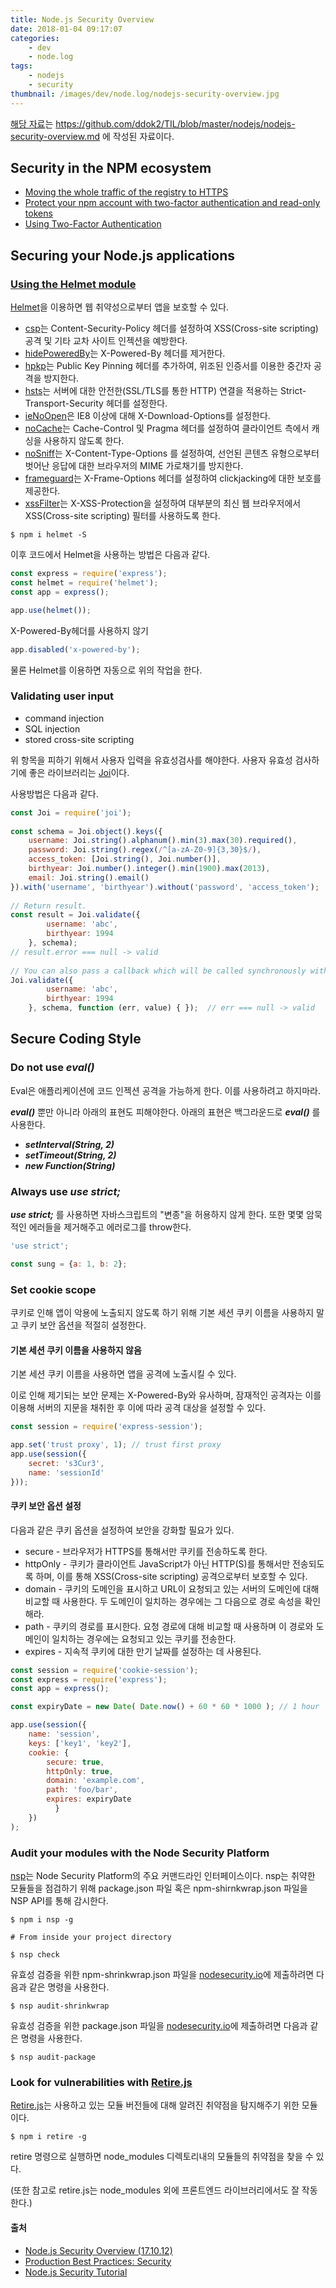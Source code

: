 ```yaml
---
title: Node.js Security Overview
date: 2018-01-04 09:17:07
categories:
    - dev
    - node.log
tags:
    - nodejs
    - security
thumbnail: /images/dev/node.log/nodejs-security-overview.jpg
---
```


[해당 자료](https://github.com/ddok2/TIL/blob/master/nodejs/nodejs-security-overview.md)는 https://github.com/ddok2/TIL/blob/master/nodejs/nodejs-security-overview.md
에 작성된 자료이다.

## Security in the NPM ecosystem
- [Moving the whole traffic of the registry to HTTPS](http://blog.npmjs.org/post/142077474335/npm-registry-is-now-fully-https)
- [Protect your npm account with two-factor authentication and read-only tokens](http://blog.npmjs.org/post/166039777883/protect-your-npm-account-with-two-factor)
- [Using Two-Factor Authentication](https://docs.npmjs.com/getting-started/using-two-factor-authentication)

## Securing your Node.js applications
### [Using the Helmet module](https://www.npmjs.com/package/helmet)
[Helmet](https://www.npmjs.com/package/helmet)을 이용하면 웹 취약성으로부터 앱을 보호할 수 있다.
- [csp](https://github.com/helmetjs/csp)는 Content-Security-Policy 헤더를 설정하여 XSS(Cross-site scripting) 공격 및 기타 교차 사이트 인젝션을 예방한다.
- [hidePoweredBy](https://github.com/helmetjs/hide-powered-by)는 X-Powered-By 헤더를 제거한다.
- [hpkp](https://github.com/helmetjs/hpkp)는 Public Key Pinning 헤더를 추가하여, 위조된 인증서를 이용한 중간자 공격을 방지한다.
- [hsts](https://github.com/helmetjs/hsts)는 서버에 대한 안전한(SSL/TLS를 통한 HTTP) 연결을 적용하는 Strict-Transport-Security 헤더를 설정한다.
- [ieNoOpen](https://github.com/helmetjs/ienoopen)은 IE8 이상에 대해 X-Download-Options를 설정한다.
- [noCache](noCache)는 Cache-Control 및 Pragma 헤더를 설정하여 클라이언트 측에서 캐싱을 사용하지 않도록 한다.
- [noSniff](https://github.com/helmetjs/dont-sniff-mimetype)는 X-Content-Type-Options 를 설정하여, 선언된 콘텐츠 유형으로부터 벗어난 응답에 대한 브라우저의 MIME 가로채기를 방지한다.
- [frameguard](https://github.com/helmetjs/frameguard)는 X-Frame-Options 헤더를 설정하여 clickjacking에 대한 보호를 제공한다.
- [xssFilter](https://github.com/helmetjs/x-xss-protection)는 X-XSS-Protection을 설정하여 대부분의 최신 웹 브라우저에서 XSS(Cross-site scripting) 필터를 사용하도록 한다.

```
$ npm i helmet -S
```
이후 코드에서 Helmet을 사용하는 방법은 다음과 같다.
```javascript
const express = require('express');
const helmet = require('helmet');
const app = express();

app.use(helmet());
```
X-Powered-By헤더를 사용하지 않기
```javascript
app.disabled('x-powered-by');
```
물론 Helmet를 이용하면 자동으로 위의 작업을 한다.

### Validating user input
- command injection
- SQL injection
- stored cross-site scripting

위 항목을 피하기 위해서 사용자 입력을 유효성검사를 해야한다.
사용자 유효성 검사하기에 좋은 라이브러리는 [Joi](https://www.npmjs.com/package/joi)이다.

사용방법은 다음과 같다.
```javascript
const Joi = require('joi');
 
const schema = Joi.object().keys({
    username: Joi.string().alphanum().min(3).max(30).required(),
    password: Joi.string().regex(/^[a-zA-Z0-9]{3,30}$/),
    access_token: [Joi.string(), Joi.number()],
    birthyear: Joi.number().integer().min(1900).max(2013),
    email: Joi.string().email()
}).with('username', 'birthyear').without('password', 'access_token');
 
// Return result.
const result = Joi.validate({ 
        username: 'abc', 
        birthyear: 1994 
    }, schema);
// result.error === null -> valid
 
// You can also pass a callback which will be called synchronously with the validation result.
Joi.validate({ 
        username: 'abc', 
        birthyear: 1994 
    }, schema, function (err, value) { });  // err === null -> valid
```

## Secure Coding Style
### Do not use ***eval()***

Eval은 애플리케이션에 코드 인젝션 공격을 가능하게 한다. 이를 사용하려고 하지마라.

***eval()*** 뿐만 아니라 아래의 표현도 피해야한다. 아래의 표현은 백그라운드로 ***eval()*** 를 사용한다.

- ***setInterval(String, 2)***
- ***setTimeout(String, 2)***
- ***new Function(String)***

### Always use ***use strict;***
***use strict;*** 를 사용하면 자바스크립트의 "변종"을 허용하지 않게 한다. 또한 몇몇 암묵적인 에러들을 제거해주고 에러로그를 throw한다.
```javascript
'use strict';

const sung = {a: 1, b: 2};
```

### Set cookie scope
쿠키로 인해 앱이 악용에 노출되지 않도록 하기 위해 기본 세션 쿠키 이름을 사용하지 말고 쿠키 보안 옵션을 적절히 설정한다.

#### 기본 세션 쿠키 이름을 사용하지 않음
기본 세션 쿠키 이름을 사용하면 앱을 공격에 노출시킬 수 있다. 

이로 인해 제기되는 보안 문제는 X-Powered-By와 유사하며, 잠재적인 공격자는 이를 이용해 서버의 지문을 채취한 후 이에 따라 공격 대상을 설정할 수 있다.

```javascript
const session = require('express-session');

app.set('trust proxy', 1); // trust first proxy
app.use(session({
    secret: 's3Cur3',
    name: 'sessionId'
}));

```

#### 쿠키 보안 옵션 설정
다음과 같은 쿠키 옵션을 설정하여 보안을 강화할 필요가 있다.

- secure - 브라우저가 HTTPS를 통해서만 쿠키를 전송하도록 한다.
- httpOnly - 쿠키가 클라이언트 JavaScript가 아닌 HTTP(S)를 통해서만 전송되도록 하며, 이를 통해 XSS(Cross-site scripting) 공격으로부터 보호할 수 있다.
- domain - 쿠키의 도메인을 표시하고 URL이 요청되고 있는 서버의 도메인에 대해 비교할 때 사용한다. 두 도메인이 일치하는 경우에는 그 다음으로 경로 속성을 확인해라.
- path - 쿠키의 경로를 표시한다. 요청 경로에 대해 비교할 때 사용하며 이 경로와 도메인이 일치하는 경우에는 요청되고 있는 쿠키를 전송한다.
- expires - 지속적 쿠키에 대한 만기 날짜를 설정하는 데 사용된다.

```javascript
const session = require('cookie-session');
const express = require('express');
const app = express();

const expiryDate = new Date( Date.now() + 60 * 60 * 1000 ); // 1 hour

app.use(session({
    name: 'session',
    keys: ['key1', 'key2'],
    cookie: { 
        secure: true,
        httpOnly: true,
        domain: 'example.com',
        path: 'foo/bar',
        expires: expiryDate
          }
    })
);

```

### Audit your modules with the Node Security Platform 
[nsp](https://www.npmjs.com/package/nsp)는 Node Security Platform의 주요 커맨드라인 인터페이스이다. 
nsp는 취약한 모듈들을 점검하기 위해 package.json 파일 혹은 npm-shirnkwrap.json 파일을 NSP API를 통해 감시한다.

```
$ npm i nsp -g

# From inside your project directory

$ nsp check
```
유효성 검증을 위한 npm-shrinkwrap.json 파일을 [nodesecurity.io](https://nodesecurity.io/)에 제출하려면 다음과 같은 명령을 사용한다.
```
$ nsp audit-shrinkwrap
```
유효성 검증을 위한 package.json 파일을 [nodesecurity.io](https://nodesecurity.io/)에 제출하려면 다음과 같은 명령을 사용한다.
```
$ nsp audit-package
```

### Look for vulnerabilities with [Retire.js](https://github.com/RetireJS/retire.js)
[Retire.js](https://github.com/RetireJS/retire.js)는 사용하고 있는 모듈 버전들에 대해 알려진 취약점을 탐지해주기 위한 모듈이다.

```
$ npm i retire -g
```
retire 명령으로 실행하면 node_modules 디렉토리내의 모듈들의 취약점을 찾을 수 있다.

(또한 참고로 retire.js는 node_modules 외에 프론트엔드 라이브러리에서도 잘 작동한다.)



#### 출처
- [Node.js Security Overview (17.10.12)](https://nemethgergely.com/nodejs-security-overview/)
- [Production Best Practices: Security](http://expressjs.com/en/advanced/best-practice-security.html)
- [Node.js Security Tutorial](https://blog.risingstack.com/node-hero-node-js-security-tutorial/)